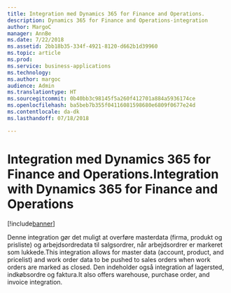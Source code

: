 ```yaml
---
title: Integration med Dynamics 365 for Finance and Operations.
description: Dynamics 365 for Finance and Operations-integration
author: MargoC
manager: AnnBe
ms.date: 7/22/2018
ms.assetid: 2bb18b35-334f-4921-8120-d662b1d39960
ms.topic: article
ms.prod: 
ms.service: business-applications
ms.technology: 
ms.author: margoc
audience: Admin
ms.translationtype: HT
ms.sourcegitcommit: 0b40bb3c98145f5a260f412701a884a5936174ce
ms.openlocfilehash: ba5beb7b355f04116081598680e6809f0677e24d
ms.contentlocale: da-dk
ms.lasthandoff: 07/18/2018

---
```

#  <a name="integration-with-dynamics-365-for-finance-and-operations"></a><span data-ttu-id="a8f82-103">Integration med Dynamics 365 for Finance and Operations.</span><span class="sxs-lookup"><span data-stu-id="a8f82-103">Integration with Dynamics 365 for Finance and Operations</span></span>


[!include[banner](../../../includes/banner.md)]

<span data-ttu-id="a8f82-104">Denne integration gør det muligt at overføre masterdata (firma, produkt og prisliste) og arbejdsordredata til salgsordrer, når arbejdsordrer er markeret som lukkede.</span><span class="sxs-lookup"><span data-stu-id="a8f82-104">This integration allows for master data (account, product, and pricelist) and work order data to be pushed to sales orders when work orders are marked as closed.</span></span> <span data-ttu-id="a8f82-105">Den indeholder også integration af lagersted, indkøbsordre og faktura.</span><span class="sxs-lookup"><span data-stu-id="a8f82-105">It also offers warehouse, purchase order, and invoice integration.</span></span>

